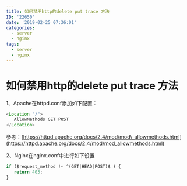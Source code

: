 ```yaml
---
title: 如何禁用http的delete put trace 方法
ID: '22650'
date: '2019-02-25 07:36:01'
categories:
  - server
  - nginx
tags:
  - server
  - nginx
---
```


# 如何禁用http的delete put trace 方法

1、Apache在httpd.conf添加如下配置：

``` js 
<Location "/">
   AllowMethods GET POST
</Location>
```

参考：[https://httpd.apache.org/docs/2.4/mod/mod\_allowmethods.html](https://httpd.apache.org/docs/2.4/mod/mod_allowmethods.html)

2、Nginx在nginx.conf中进行如下设置

``` js 
if ($request_method !~ ^(GET|HEAD|POST)$ ) {
   return 403;
}
```
 
 
 
 
 
 
 
 
 
 
 
 
 
 
 
 
 
 
 

